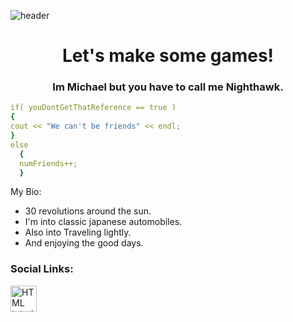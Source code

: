 ![header](https://capsule-render.vercel.app/api?&animation=fadeIn&type=venom&color=gradient&height=200&section=header&text=Hello,%20World%20🕹️%20&fontSize=90)

<h1 align = center> 
  Let's make some games! 
</h1>

<h3 align = center> 
 Im Michael but you have to call me Nighthawk.
</h3>

```yaml
if( youDontGetThatReference == true )
{
cout << "We can't be friends" << endl;
}
else
  {
  numFriends++;
  }
```

<p align = left>
My Bio: 
  <ul>
  <li>30 revolutions around the sun.</li>
  <li>I'm into classic japanese automobiles.</li>
  <li>Also into Traveling lightly.</li>
  <li>And enjoying the good days.</li>
</ul>

<h3>Social Links:</h3> <a href="https://www.facebook.com/profile.php?id=61568259099929">
<img src="https://cdn3.iconfinder.com/data/icons/2018-social-media-logotypes/1000/2018_social_media_popular_app_logo_facebook-1024.png" alt="HTML tutorial" style="width:42px;height:42px;">
</a>


</p>










<!---
mtruong727/mtruong727 is a ✨ special ✨ repository because its `README.md` (this file) appears on your GitHub profile.
You can click the Preview link to take a look at your changes.
--->
